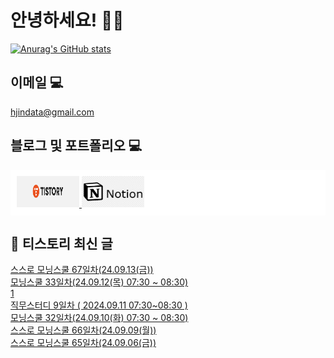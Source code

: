 # 안녕하세요! 🙋‍♂️

[![Anurag's GitHub stats](https://github-readme-stats.vercel.app/api?username=HGJin)](https://github.com/anuraghazra/github-readme-stats)
<!--
[![Top Langs](https://github-readme-stats.vercel.app/api/top-langs/?username=HGJin&layout=compact&hide=r,jupyter%20notebook,c%23&exclude_repo=roharui.github.io)](https://github.com/anuraghazra/github-readme-stats)
-->
<!--
## 이런 환경에 익숙해요✍🏼

## 언어

<p>
  <img alt="" src= "https://img.shields.io/badge/JavaScript-F7DF1E?style=flat-square&logo=JavaScript&logoColor=white"/> 
  <img alt="" src= "https://img.shields.io/badge/TypeScript-black?logo=typescript&logoColor=blue"/>
</p>
-->
## 이메일 💻

hjindata@gmail.com

## 블로그 및 포트폴리오 💻

<div style="display: flex; flex-direction: row;background-color: white;padding: 10px;">
    <div style="margin-right: 10px;">
        <a href="https://hjindata.tistory.com/">
            <img src="https://github.com/HGJin/tistory/blob/main/logo/tistory1.png?raw=true" width="100" height="50" />
        </a>
        <a href="https://adventurous-pamphlet-28c.notion.site/DA-Data-Analyst-d609592479e144c9ba8ea716122ef05c/">
            <img src="https://github.com/HGJin/tistory/blob/e35e6767cef7d139a31c75581ae47e5a76940263/logo/notion.png?raw=true" width="100" height="50" />
        </a>
    </div>
</div>

## 📝 티스토리 최신 글

<a href=https://hjindata.tistory.com/344>스스로 모닝스쿨 67일차(24.09.13(금))</a></br><a href=https://hjindata.tistory.com/348>모닝스쿨 33일차(24.09.12(목) 07:30 ~ 08:30)</a></br><a href=https://hjindata.tistory.com/347>1</a></br><a href=https://hjindata.tistory.com/346>직무스터디 9일차 ( 2024.09.11 07:30~08:30 )</a></br><a href=https://hjindata.tistory.com/345>모닝스쿨 32일차(24.09.10(화) 07:30 ~ 08:30)</a></br><a href=https://hjindata.tistory.com/343>스스로 모닝스쿨 66일차(24.09.09(월))</a></br><a href=https://hjindata.tistory.com/342>스스로 모닝스쿨 65일차(24.09.06(금))</a></br>